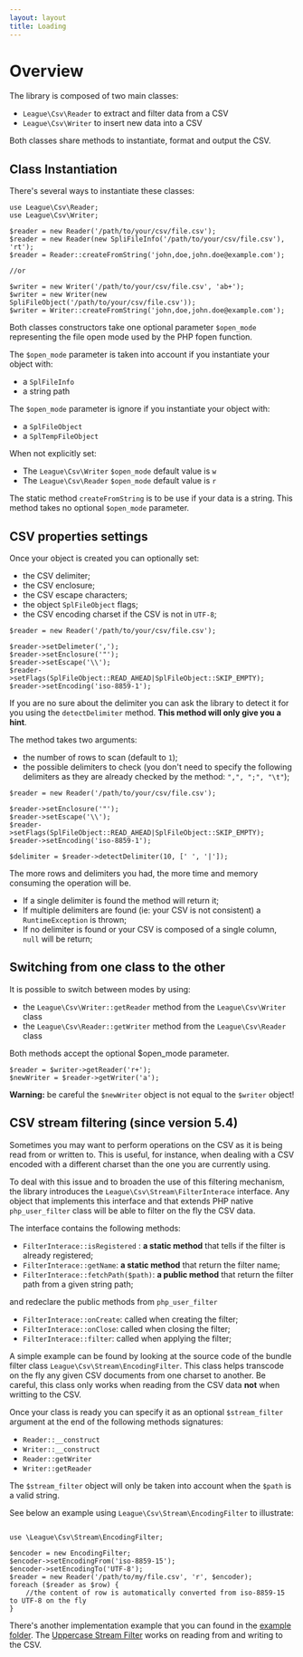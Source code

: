 ```yaml
---
layout: layout
title: Loading
---
```


# Overview

The library is composed of two main classes:

* `League\Csv\Reader` to extract and filter data from a CSV
* `League\Csv\Writer` to insert new data into a CSV

Both classes share methods to instantiate, format and output the CSV.

## Class Instantiation

There's several ways to instantiate these classes:

~~~.language-php
use League\Csv\Reader;
use League\Csv\Writer;

$reader = new Reader('/path/to/your/csv/file.csv');
$reader = new Reader(new SpliFileInfo('/path/to/your/csv/file.csv'), 'rt');
$reader = Reader::createFromString('john,doe,john.doe@example.com');

//or 

$writer = new Writer('/path/to/your/csv/file.csv', 'ab+');
$writer = new Writer(new SpliFileObject('/path/to/your/csv/file.csv'));
$writer = Writer::createFromString('john,doe,john.doe@example.com');
~~~

Both classes constructors take one optional parameter `$open_mode` representing
the file open mode used by the PHP fopen function.

The `$open_mode` parameter is taken into account if you instantiate your object with:

* a `SplFileInfo`
* a string path

The `$open_mode` parameter is ignore if you instantiate your object with:

* a `SplFileObject`
* a `SplTempFileObject`

When not explicitly set:

* The `League\Csv\Writer` `$open_mode` default value is `w`
* The `League\Csv\Reader` `$open_mode` default value is `r`

The static method `createFromString` is to be use if your data is a string. This
method takes no optional `$open_mode` parameter.

## CSV properties settings

Once your object is created you can optionally set:

* the CSV delimiter;
* the CSV enclosure;
* the CSV escape characters;
* the object `SplFileObject` flags;
* the CSV encoding charset if the CSV is not in `UTF-8`;

~~~.language-php
$reader = new Reader('/path/to/your/csv/file.csv');

$reader->setDelimeter(',');
$reader->setEnclosure('"');
$reader->setEscape('\\');
$reader->setFlags(SplFileObject::READ_AHEAD|SplFileObject::SKIP_EMPTY);
$reader->setEncoding('iso-8859-1');
~~~

If you are no sure about the delimiter you can ask the library to detect it for you using the `detectDelimiter` method. **This method will only give you a hint**. 

The method takes two arguments:

* the number of rows to scan (default to `1`);
* the possible delimiters to check (you don't need to specify the following delimiters as they are already checked by the method: `",", ";", "\t"`);

~~~.language-php
$reader = new Reader('/path/to/your/csv/file.csv');

$reader->setEnclosure('"');
$reader->setEscape('\\');
$reader->setFlags(SplFileObject::READ_AHEAD|SplFileObject::SKIP_EMPTY);
$reader->setEncoding('iso-8859-1');

$delimiter = $reader->detectDelimiter(10, [' ', '|']);
~~~

The more rows and delimiters you had, the more time and memory consuming the operation will be.

* If a single delimiter is found the method will return it;
* If multiple delimiters are found (ie: your CSV is not consistent) a `RuntimeException` is thrown;
* If no delimiter is found or your CSV is composed of a single column, `null` will be return;


## Switching from one class to the other

It is possible to switch between modes by using:

* the `League\Csv\Writer::getReader` method from the `League\Csv\Writer` class
* the `League\Csv\Reader::getWriter` method from the `League\Csv\Reader` class 

Both methods accept the optional $open_mode parameter.

~~~.language-php
$reader = $writer->getReader('r+');
$newWriter = $reader->getWriter('a'); 
~~~

<p class="message-warning"><strong>Warning:</strong> be careful the <code>$newWriter</code>
object is not equal to the <code>$writer</code> object!</p>

## CSV stream filtering (since version 5.4)

Sometimes you may want to perform operations on the CSV as it is being read from or written to. This is useful, for instance, when dealing with a CSV encoded with a different charset than the one you are currently using. 

To deal with this issue and to broaden the use of this filtering mechanism, the library introduces the `League\Csv\Stream\FilterInterace` interface. Any object that implements this interface and that extends PHP native `php_user_filter` class will be able to filter on the fly the CSV data.

The interface contains the following methods:

* `FilterInterace::isRegistered` : **a static method** that tells if the filter is already registered;
* `FilterInterace::getName`: **a static method** that return the filter name;
* `FilterInterace::fetchPath($path)`: **a public method** that return the filter path from a given string path;

and redeclare the public methods from `php_user_filter`

* `FilterInterace::onCreate`: called when creating the filter;
* `FilterInterace::onClose`: called when closing the filter;
* `FilterInterace::filter`: called when applying the filter;

A simple example can be found by looking at the source code of the bundle filter class `League\Csv\Stream\EncodingFilter`. This class helps transcode on the fly any given CSV documents from one charset to another. Be careful, this class only works when reading from the CSV data **not** when writting to the CSV.

Once your class is ready you can specify it as an optional `$stream_filter` argument at the end of the following methods signatures:

* `Reader::__construct`
* `Writer::__construct`
* `Reader::getWriter`
* `Writer::getReader`

<p class="message-warning">The <code>$stream_filter</code> object will only be taken into account when the <code>$path</code> is a valid string.</p>

See below an example using `League\Csv\Stream\EncodingFilter` to illustrate:

~~~.language-php

use \League\Csv\Stream\EncodingFilter;

$encoder = new EncodingFilter;
$encoder->setEncodingFrom('iso-8859-15');
$encoder->setEncodingTo('UTF-8');
$reader = new Reader('/path/to/my/file.csv', 'r', $encoder);
foreach ($reader as $row) {
	//the content of row is automatically converted from iso-8859-15 to UTF-8 on the fly 
}
~~~

There's another implementation example that you can found in the [example folder](https://github.com/thephpleague/csv/blob/master/examples/stream.php "Uppercase Streaming Filter example"). The [Uppercase Stream Filter](https://github.com/thephpleague/csv/blob/master/examples/lib/UppercaseFilter.php) works on reading from and writing to the CSV.